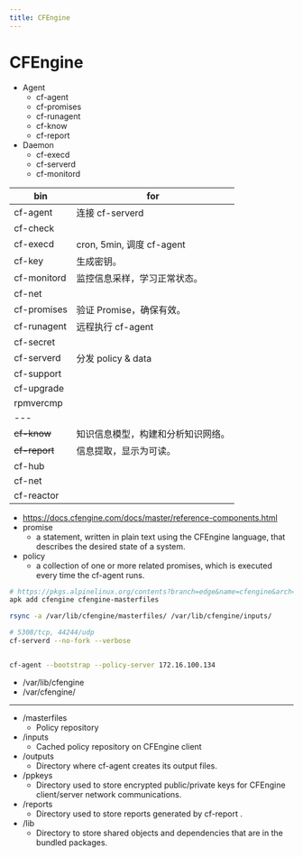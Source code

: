 ```yaml
---
title: CFEngine
---
```


# CFEngine

- Agent
  - cf-agent
  - cf-promises
  - cf-runagent
  - cf-know
  - cf-report
- Daemon
  - cf-execd
  - cf-serverd
  - cf-monitord

| bin           | for                                |
| ------------- | ---------------------------------- |
| cf-agent      | 连接 cf-serverd                    |
| cf-check      |
| cf-execd      | cron, 5min, 调度 cf-agent          |
| cf-key        | 生成密钥。                         |
| cf-monitord   | 监控信息采样，学习正常状态。       |
| cf-net        |
| cf-promises   | 验证 Promise，确保有效。           |
| cf-runagent   | 远程执行 cf-agent                  |
| cf-secret     |
| cf-serverd    | 分发 policy & data                 |
| cf-support    |
| cf-upgrade    |
| rpmvercmp     |
| ---           |
| ~~cf-know~~   | 知识信息模型，构建和分析知识网络。 |
| ~~cf-report~~ | 信息提取，显示为可读。             |
| cf-hub        |
| cf-net        |
| cf-reactor    |

- https://docs.cfengine.com/docs/master/reference-components.html
- promise
  - a statement, written in plain text using the CFEngine language, that describes the desired state of a system.
- policy
  - a collection of one or more related promises, which is executed every time the cf-agent runs.

```bash
# https://pkgs.alpinelinux.org/contents?branch=edge&name=cfengine&arch=x86_64&repo=community
apk add cfengine cfengine-masterfiles

rsync -a /var/lib/cfengine/masterfiles/ /var/lib/cfengine/inputs/

# 5308/tcp, 44244/udp
cf-serverd --no-fork --verbose


cf-agent --bootstrap --policy-server 172.16.100.134
```

- /var/lib/cfengine
- /var/cfengine/

---

- /masterfiles
  - Policy repository
- /inputs
  - Cached policy repository  on CFEngine client
- /outputs
  - Directory where cf-agent creates its output files.
- /ppkeys
  - Directory used to store encrypted public/private keys for CFEngine client/server network communications.
- /reports
  - Directory used to store reports generated by cf-report .
- /lib
  - Directory to store shared objects and dependencies that are in the bundled packages.
